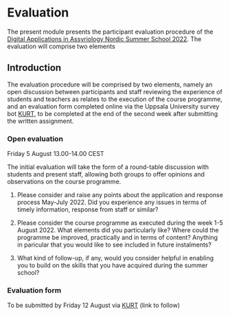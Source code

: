 # Evaluation

The present module presents the participant evaluation procedure of the [Digital Applications in Assyriology Nordic Summer School 2022](https://glow-gh.github.io/daa/). The evaluation will comprise two elements

## Introduction
The evaluation procedure will be comprised by two elements, namely an open discussion between participants and staff reviewing the experience of students and teachers as relates to the execution of the course programme, and an evaluation form completed online via the Uppsala University survey bot [KURT](https://doit.medfarm.uu.se/bin/kurt3/), to be completed at the end of the second week after submitting the written assignment.

### Open evaluation
Friday 5 August 13.00-14.00 CEST

The initial evaluation will take the form of a round-table discussion with students and present staff, allowing both groups to offer opinions and observations on the course programme.

1. Please consider and raise any points about the application and response process May-July 2022. Did you experience any issues in terms of timely information, response from staff or similar?

2. Please consider the course programme as executed during the week 1-5 August 2022. What elements did you particularly like? Where could the programme be improved, practically and in terms of content? Anything in paricular that you would like to see included in future instalments?

3. What kind of follow-up, if any, would you consider helpful in enabling you to build on the skills that you have acquired during the summer school?

### Evaluation form
To be submitted by Friday 12 August via [KURT](https://doit.medfarm.uu.se/bin/kurt3/) (link to follow)